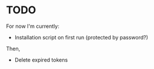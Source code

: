 # TODO

For now I'm currently:
- Installation script on first run (protected by password?)

Then,
- Delete expired tokens
